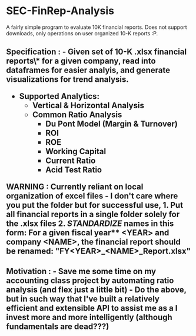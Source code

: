 # SEC-FinRep-Analysis
 A fairly simple program to evaluate 10K financial reports. Does not support downloads, only operations on user organized 10-K reports :P.


<h2> Specification :
  - Given set of 10-K .xlsx financial reports\* for a given company, read into dataframes for easier analyis, and generate visualizations for trend analysis.

  - Supported Analytics:
    - Vertical & Horizontal Analysis
    - Common Ratio Analysis
      - Du Pont Model (Margin & Turnover)
      - ROI
      - ROE
      - Working Capital
      - Current Ratio
      - Acid Test Ratio

  **WARNING** : Currently reliant on local organization of excel files - I don't care where you put the folder but for successful use,
        1. Put all financial reports in a single folder solely for the .xlsx files
        2. *STANDARDIZE* names in this form:
            For a given fiscal year** \<YEAR\> and company \<NAME\>, the financial report should be renamed:
                  "FY\<YEAR\>\_\<NAME\>\_Report.xlsx"


<h2> Motivation :
  - Save me some time on my accounting class project by automating ratio analysis (and flex just a little bit)
  - Do the above, but in such way that I've built a relatively efficient and extensible
  API to assist me as a I invest more and more intelligently (although fundamentals are dead???)
